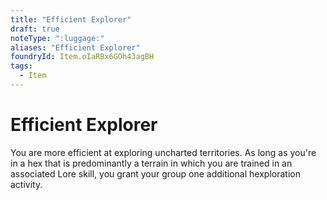 ```yaml
---
title: "Efficient Explorer"
draft: true
noteType: ":luggage:"
aliases: "Efficient Explorer"
foundryId: Item.oIaRBx6GOh43agBH
tags:
  - Item
---
```


# Efficient Explorer

You are more efficient at exploring uncharted territories. As long as you're in a hex that is predominantly a terrain in which you are trained in an associated Lore skill, you grant your group one additional hexploration activity.
